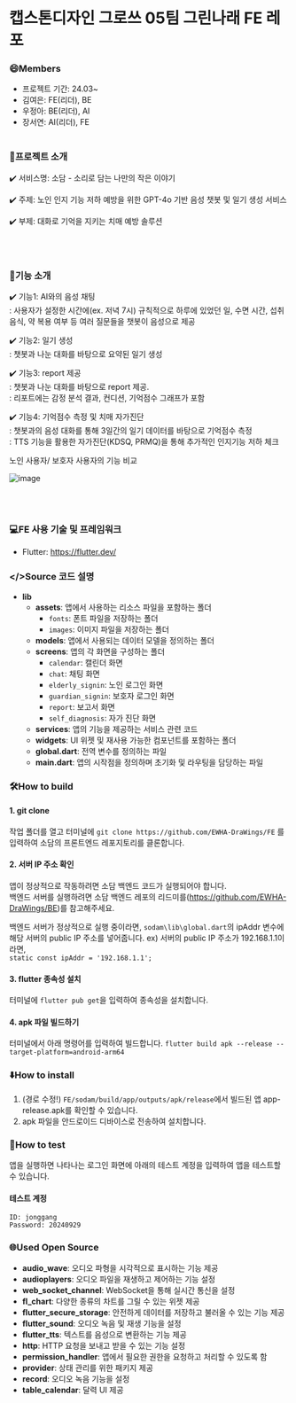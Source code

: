 # 캡스톤디자인 그로쓰 05팀 그린나래 FE 레포

### 😄Members
- 프로젝트 기간: 24.03~
- 김여은: FE(리더), BE
- 우정아: BE(리더), AI
- 장서연: AI(리더), FE
<br><br>

### 📂프로젝트 소개
✔️ 서비스명: 소담 - 소리로 담는 나만의 작은 이야기

✔️ 주제: 노인 인지 기능 저하 예방을 위한 GPT-4o 기반 음성 챗봇 및 일기 생성 서비스

✔️ 부제: 대화로 기억을 지키는 치매 예방 솔루션

<br><br>

### 📂기능 소개
✔️ 기능1: AI와의 음성 채팅<br>
: 사용자가 설정한 시간에(ex. 저녁 7시) 규칙적으로 하루에 있었던 일, 수면 시간, 섭취 음식, 약 복용 여부 등 여러 질문들을 챗봇이 음성으로 제공

✔️ 기능2: 일기 생성<br>
: 챗봇과 나눈 대화를 바탕으로 요약된 일기 생성

✔️ 기능3: report 제공<br>
: 챗봇과 나눈 대화를 바탕으로 report 제공.<br>
: 리포트에는 감정 분석 결과, 컨디션, 기억점수 그래프가 포함<br>

✔️ 기능4: 기억점수 측정 및 치매 자가진단<br>
: 챗봇과의 음성 대화를 통해 3일간의 일기 데이터를 바탕으로 기억점수 측정<br>
: TTS 기능을 활용한 자가진단(KDSQ, PRMQ)을 통해 추가적인 인지기능 저하 체크<br>


노인 사용자/ 보호자 사용자의 기능 비교<br>

![image](https://github.com/user-attachments/assets/040638f8-0479-4595-9aad-38cc014b6a94)

<br><br>

### 💻FE 사용 기술 및 프레임워크
- Flutter: https://flutter.dev/
  
### </>Source 코드 설명
- **lib**
  - **assets**: 앱에서 사용하는 리소스 파일을 포함하는 폴더
    - `fonts`: 폰트 파일을 저장하는 폴더
    - `images`: 이미지 파일을 저장하는 폴더
  - **models**: 앱에서 사용되는 데이터 모델을 정의하는 폴더
  - **screens**: 앱의 각 화면을 구성하는 폴더
    - `calendar`: 캘린더 화면
    - `chat`: 채팅 화면
    - `elderly_signin`: 노인 로그인 화면
    - `guardian_signin`: 보호자 로그인 화면
    - `report`: 보고서 화면
    - `self_diagnosis`: 자가 진단 화면
  - **services**: 앱의 기능을 제공하는 서비스 관련 코드
  - **widgets**: UI 위젯 및 재사용 가능한 컴포넌트를 포함하는 폴더
  - **global.dart**: 전역 변수를 정의하는 파일
  - **main.dart**: 앱의 시작점을 정의하며 초기화 및 라우팅을 담당하는 파일

### 🛠️How to build
#### 1. git clone
작업 폴더를 열고 터미널에
```git clone https://github.com/EWHA-DraWings/FE```
를 입력하여 소담의 프론트엔드 레포지토리를 클론합니다.
 
#### 2. 서버 IP 주소 확인
앱이 정상적으로 작동하려면 소담 백엔드 코드가 실행되어야 합니다.<br>
백엔드 서버를 실행하려면 소담 백엔드 레포의 리드미를(https://github.com/EWHA-DraWings/BE)를 참고해주세요.

백엔드 서버가 정상적으로 실행 중이라면,
`sodam\lib\global.dart`의 ipAddr 변수에 해당 서버의 public IP 주소를 넣어줍니다.
ex) 서버의 public IP 주소가 192.168.1.1이라면,<br>
```static const ipAddr = '192.168.1.1';```

#### 3. flutter 종속성 설치
터미널에 `flutter pub get`을 입력하여 종속성을 설치합니다.

#### 4. apk 파일 빌드하기
터미널에서 아래 명령어를 입력하여 빌드합니다.
```flutter build apk --release --target-platform=android-arm64```

### ⬇️How to install
1. (경로 수정!) `FE/sodam/build/app/outputs/apk/release`에서 빌드된 앱 app-release.apk를 확인할 수 있습니다.
2. apk 파일을 안드로이드 디바이스로 전송하여 설치합니다.

### 📲How to test
앱을 실행하면 나타나는 로그인 화면에 아래의 테스트 계정을 입력하여 앱을 테스트할 수 있습니다.
#### 테스트 계정
```
ID: jonggang
Password: 20240929
```

### 🌐Used Open Source
- **audio_wave**: 오디오 파형을 시각적으로 표시하는 기능 제공
- **audioplayers**: 오디오 파일을 재생하고 제어하는 기능 설정
- **web_socket_channel**: WebSocket을 통해 실시간 통신을 설정
- **fl_chart**: 다양한 종류의 차트를 그릴 수 있는 위젯 제공
- **flutter_secure_storage**: 안전하게 데이터를 저장하고 불러올 수 있는 기능 제공
- **flutter_sound**: 오디오 녹음 및 재생 기능을 설정
- **flutter_tts**: 텍스트를 음성으로 변환하는 기능 제공
- **http**: HTTP 요청을 보내고 받을 수 있는 기능 설정
- **permission_handler**: 앱에서 필요한 권한을 요청하고 처리할 수 있도록 함
- **provider**: 상태 관리를 위한 패키지 제공
- **record**: 오디오 녹음 기능을 설정
- **table_calendar**: 달력 UI 제공
